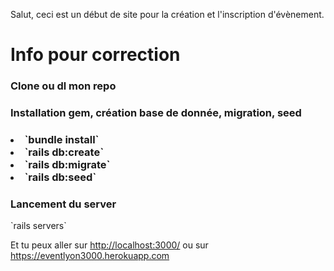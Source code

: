 Salut, ceci est un début de site pour la création et l'inscription d'évènement.

<h1> Info pour correction </h1>

<h3>Clone ou dl mon repo<h3>
<h3> Installation gem, création base de donnée, migration, seed<h3>
	<li>`bundle install`</li>
	<li>`rails db:create`</li>
	<li>`rails db:migrate`</li>
	<li>`rails db:seed`</li>
<h3>Lancement du server</h3>
<p>`rails servers`</p>

<p> Et tu peux aller sur <a href="http://localhost:3000/">http://localhost:3000/</a> ou sur <a href="https://eventlyon3000.herokuapp.com">https://eventlyon3000.herokuapp.com</a></p>
